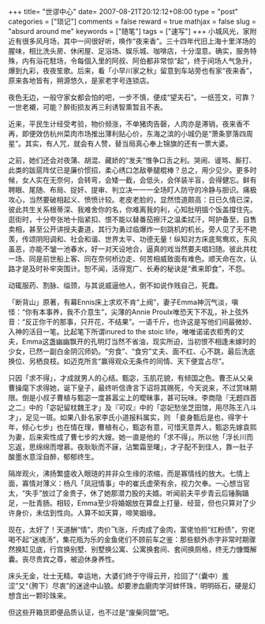 +++
title= "世谬中心"
date= 2007-08-21T20:12:12+08:00
type = "post"
categories = ["琐记"]
comments = false
reward = true
mathjax = false
slug = "absurd around me"
keywords = ["随笔"]
tags = ["速写"]
+++
小城风光，家附近有很多风月场，其中一间很好听，唤作“夜来香”。三十四年代旧上海十里洋场的腥味，相比洗头房、休闲屋、足浴场、娱乐城、咖啡店，十分湿意。确实，服务特殊，内有浴花駐场，令每個入里的阿叔、阿伯都非常惊“起”，终于间场人气急升，爆到九彩，夜夜笙歌。后来，看「小早川家之秋」留意到车站旁也有家“夜来香”，原来各地皆有，朔源悠久，是家老字号连锁店。

夜色无边，一般守家女都会怕的吧，一步不慎，便成“望夫石”。一纸签文，可靠？一世老襯，可能？醉街损友再三利诱智熏暂且不表。
<!--more-->
近来，平民生计经受考验，物价频涨，不单猪肉告磬，人肉亦是滞销，夜来香不再，即便效仿杭州菜肉市场推出薄利贴心价，东海之滨的小城仍是“萧条寥落四周星”。其实，有人咒，就会有人赞，替当局真心奉上锦旗的还有一票大婆。

之前，她们还会对夜蒲、胡混、藏娇的“发夫”惟争口舌之利。哭闹、谩骂、厮打、此类的跋扈阵仗已是廉价惯招，柔心绣口怎敌拳腿棍棒？总之，用少见少。更多时候，女人实在无奈何，会转弯，会矮一截，会低头，会佯装半盲，会得健忘。鲜有聘眼、尾随、布局、捉奸、提审、判立决一一一全场盯人防守的冷静与胆识。痛极攻心，当然要破相起义、愤愤计较。老皮老脸的，显然悟道颇高：日已久情已深，彼此共生关系根蒂深、我难舍你的名，你难离我的利，心知肚明搵个饭盖撐住先。逛街时，十分夸张地十指紧扣、恨不能以替番茄擦汗之温柔拭汗，呵护备至，自售卖相，甚至公开讲授夫妻道，其行为勇过临爆炸一刻跳机的机长。旁人见了无不艳羡，传颂阴阳调和、社会和谐、世界太平、功德无量！纵知对方床底鸳鸯欢，东风虽恶，亦能不皱一池春水，好一对天设地合，逼真的戏当然要夫唱妇随。彼此共枕一场、同是前世船上客、同在奈何桥边走、何苦相威致面有难色。顺天命在次，认路才是及时补牢突围计。恕不闻，活得宽广、长寿的秘诀是“煮来即食”，不怨。

动辄服药、割脉、缢颈，与其说威逼他人，倒不如说作贱自己，死蠢。

「断背山」原著，有幕Ennis床上求欢不肯“上阀”，妻子Emma神沉气淡，嗔怪：“你有本事养，我不介意生”，尖薄的Annie Proulx唯恐天下不乱，补上弦外音：“反正你干的那事，只开花，不结果”。一语千斤，也许这是写他们间最微妙、入神的活目一笔。比起笔下所谓inured to the stoic life，唯唯诺诺衣柜秀的丈夫，Emma这盏幽幽飘开的孔明灯当然不省油，现实所迫，当初恨不相逢未嫁时的少女，已然一副白金阴沉师奶。“穷食”、“食穷”丈夫、面不红、心不跳，最后洗底换位、另栖良枝。如迈克所言“赢得观众无条件的同情、天下便宜占尽”。

只因「求不得」，才成就男人的心结。甄宓，玉肌花貌，有倾国之色。曹丕从父亲曹操麾下求得她，诞下皇子，最终听信谗言下诏将其赐死，今天说来，不过赏味期限。倒是小叔子曹植与甄宓一度甚嚣尘上的曖昧事，甚可玩味。李商隐『无题四首之二』中的「宓妃留枕魏王才」及『可叹』中的「宓妃愁坐芝田馆，用尽陈王八斗才」，足见一斑。如果八卦名家李氏小道报料属实，则 「妾身甄后是也，得字十年，倾心七步」也在情在理，曹植有心，甄宓有意，可惜天意弄人，甄宓先嫁袁熙为妻，后来索性成了曹七步的大嫂。她一直是他的「求不得」。所以他「浮长川而忘返，思绵绵而增慕。夜耿耿而不寐，沾繁霜至曙」，才子配不到佳人，靠一肚子酸墨水意淫自醉，郁郁终生。

隔岸观火，沸扬繁盛收入眼琏的并非众生缘的浓缩，而是寡情线的放大。七情上面，寡情对薄义：杨凡「凤冠情事」中的崔氏虚荣有余，视力欠奉。一心想当官太，“失手”放过了金贵子，休了她那潜力股的夫婿。听闻前夫平步青云后锤胸踲足，一肚青肠。相较，Emma至少将婚姻放在算盘上打量、经营，但也只算对了少许身价，未估到性向。人算不如天算，啼笑姻缘。

现在，太好了！天道酬“情”，肉价飞涨，斤肉成了金肉，富佬怕担“红粉债”，穷佬喝不起“迷魂汤”，集花瓶为乐的金鱼佬们不顾前车之鉴：那些额外赤字非常时期骤然换缸见底，行宫换别墅、别墅换公寓、公寓换套间、套间换厕格，终无力慷慨解囊。丧尽贵宾之尊，被迫休身养性。

床头无金，壮士无精。幸运地，大婆们终于守得云开，捡回了“（囊中）羞涩”又“（胯下）尽衷”的迷途中山狼。却要渗血磨肉学河蚌怀珠，明明砾石，硬是幻想含出一颗珍珠来。

但这些开箱货即便品质认证，也不过是“废柴同盟”吧。